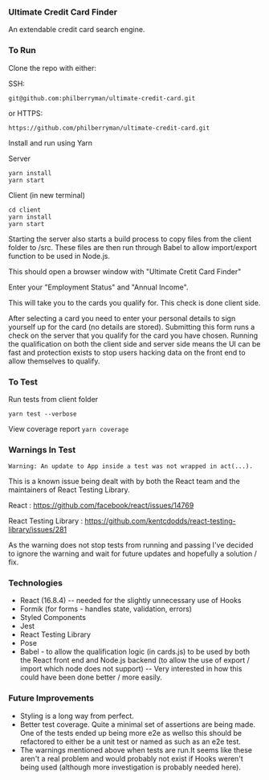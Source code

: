 ### Ultimate Credit Card Finder

An extendable credit card search engine.

### To Run

Clone the repo with either:

SSH:

```
git@github.com:philberryman/ultimate-credit-card.git
```

or HTTPS:

```
https://github.com/philberryman/ultimate-credit-card.git
```

Install and run using Yarn

Server

```
yarn install
yarn start
```

Client (in new terminal)

```
cd client
yarn install
yarn start
```

Starting the server also starts a build process to copy files from the client folder to /src. These files are then run through Babel to allow import/export function to be used in Node.js.

This should open a browser window with "Ultimate Cretit Card Finder"

Enter your "Employment Status" and "Annual Income".

This will take you to the cards you qualify for. This check is done client side.

After selecting a card you need to enter your personal details to sign yourself up for the card (no details are stored). Submitting this form runs a check on the server that you qualify for the card you have chosen. Running the qualification on both the client side and server side means the UI can be fast and protection exists to stop users hacking data on the front end to allow themselves to qualify.

### To Test

Run tests from client folder

`yarn test --verbose`

View coverage report
`yarn coverage`

### Warnings In Test

`Warning: An update to App inside a test was not wrapped in act(...).`

This is a known issue being dealt with by both the React team and the maintainers of React Testing Library.

React : https://github.com/facebook/react/issues/14769

React Testing Library : https://github.com/kentcdodds/react-testing-library/issues/281

As the warning does not stop tests from running and passing I've decided to ignore the warning and wait for future updates and hopefully a solution / fix.

### Technologies

- React (16.8.4) -- needed for the slightly unnecessary use of Hooks
- Formik (for forms - handles state, validation, errors)
- Styled Components
- Jest
- React Testing Library
- Pose
- Babel - to allow the qualification logic (in cards.js) to be used by both the React front end and Node.js backend (to allow the use of export / import which node does not support) -- Very interested in how this could have been done better / more easily.

### Future Improvements

- Styling is a long way from perfect.
- Better test coverage. Quite a minimal set of assertions are being made. One of the tests ended up being more e2e as wellso this should be refactored to either be a unit test or named as such as an e2e test.
- The warnings mentioned above when tests are run.It seems like these aren't a real problem and would probably not exist if Hooks weren't being used (although more investigation is probably needed here).
